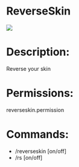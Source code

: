 # ReverseSkin

<a href="https://poggit.pmmp.io/p/ReverseSkin"><img src="https://poggit.pmmp.io/shield.state/ReverseSkin"></a>

# Description:
Reverse your skin

# Permissions:
reverseskin.permission

# Commands:
 * /reverseskin [on/off]
 * /rs [on/off]
